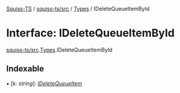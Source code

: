 [Squiss-TS](../README.md) / [squiss-ts/src](../modules/squiss_ts_src.md) / [Types](../modules/squiss_ts_src.types.md) / IDeleteQueueItemById

# Interface: IDeleteQueueItemById

[squiss-ts/src](../modules/squiss_ts_src.md).[Types](../modules/squiss_ts_src.types.md).IDeleteQueueItemById

## Indexable

▪ [k: *string*]: [*IDeleteQueueItem*](squiss_ts_src.types.ideletequeueitem.md)
